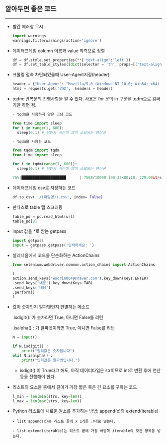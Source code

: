 ## 알아두면 좋은 코드
--------
  

- 빨간 에러창 무시
  ```python
  import warnings
  warnings.filterwarnings(action='ignore')
  ```

- 데이터프레임 column 이름과 value 좌측으로 정렬
  ```python
  df = df.style.set_properties(**{'text-align':'left'})
  df = df.set_table_styles([dict(selector = 'th', props=[('text-align', 'left')])]) 
  ```

- 크롤링 접속 차단되었을때 User-Agent지정(header) 
  ```python
  header = {"User-Agent": "Mozilla/5.0 (Windows NT 10.0; Win64; x64) AppleWebKit/537.36 (KHTML, like Gecko)"}
  html = requests.get('경로',  headers = header) 
  ```

- tqdm: 반복문의 진행사항을 알 수 있다. 
  사용은 for 문의 in 구문을 tqdm으로 감싸기만 하면 됨.
  ```python
  - tqdm을 사용하지 않은 그냥 코드

  from time import sleep
  for i in range(1, 600):
    sleep(0.1) # 무언가 시간이 많이 소요되는 연산군

  - tqdm을 사용한 코드

  from tqdm import tqdm
  from time import sleep
  
  for i in tqdm(range(1, 600)):
    sleep(0.1) # 무언가 시간이 많이 소요되는 연산군

  76%|████████████████████      | 7568/10000 [00:33<00:10, 229.00it/s]
  ```


- 데이터프레임 csv로 저장하는 코드
  ```python
  df.to_csv('./(파일명)).csv', index= False)
  ```

- 판다스로 table 탭 스크래핑
  ```python
  table_pd = pd.read_html(url)
  table_pd[0]
  ```

- input 값을 *로 받는 getpass
  ```python
  import getpass
  input = getpass.getpass('입력하세요: ')
  ```

- 셀레니움에서 코드를 단순화하는 ActionChains
  ```python
  from selenium.webdriver.common.action_chains import ActionChains
  
  (
  action.send_keys('woorin0049@naver.com').key_down(Keys.ENTER)
  .send_keys('내용').key_down(Keys.TAB)
  .send_keys('내용')
  .perform()
  )
  ```

- 값이 숫자인지 알파벳인지 판별하는 메소드

  <value>.isdigit(): 가 숫자라면 True, 아니면 False를 리턴

  <value>.isalpha() : 가 알파벳이라면 True, 아니면 False를 리턴

 
  ```python
  N = input()

  if N.isdigit() : 
      print("입력값은 숫자입니다")
  elif N.isalpha() :
      print("입력값은 알파벳입니다.")
  ```
 

  * isdigit() 이 True라고 해도, 아직 데이터타입은 str이므로 int로 변환 후에 연산 등을 진행해야 한다.  
  
  
- 리스트의 요소들 중에서 길이가 가장 짧은 혹은 긴 요소를 구하는 코드
  ```python
  l_min = len(min(strs, key=len))
  l_max = len(max(strs, key=len))
  ```

- Python 리스트에 새로운 원소를 추가하는 방법: append(x)와 extend(iterable)
  ```
  - list.append(x)는 리스트 끝에 x 1개를 그대로 넣는다.

  - list.extend(iterable)는 리스트 끝에 가장 바깥쪽 iterable의 모든 항목을 넣는다.